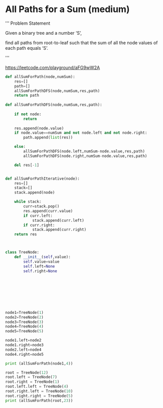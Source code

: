 # All Paths for a Sum (medium)

'''
Problem Statement 

Given a binary tree and a number ‘S’, 

find all paths from root-to-leaf such that the sum of all the node values of each path equals ‘S’.

'''


https://leetcode.com/playground/aFG9wW2A


```python 
def allSumForPath(node,numSum):
    res=[]
    path=[]
    allSumForPathDFS(node,numSum,res,path)
    return path 
    
def allSumForPathDFS(node,numSum,res,path):
   
    if not node:
        return 
  
    res.append(node.value)
    if node.value==numSum and not node.left and not node.right: 
        path.append(list(res))

    else:
        allSumForPathDFS(node.left,numSum-node.value,res,path)
        allSumForPathDFS(node.right,numSum-node.value,res,path)

    del res[-1]


def allSumForPathIterative(node):
    res=[]
    stack=[]
    stack.append(node)

    while stack:
        curr=stack.pop()
        res.append(curr.value)
        if curr.left:
            stack.append(curr.left)
        if curr.right:
            stack.append(curr.right)
    return res



class TreeNode:
    def __init__(self,value):
        self.value=value
        self.left=None
        self.right=None 
    

        
        
        
        
    

node1=TreeNode(1)
node2=TreeNode(2)
node3=TreeNode(3)
node4=TreeNode(4)
node5=TreeNode(5)

node1.left=node2
node1.right=node3
node2.left=node4
node4.right=node5 

print (allSumForPath(node1,4))

root = TreeNode(12)
root.left = TreeNode(7)
root.right = TreeNode(1)
root.left.left = TreeNode(4)
root.right.left = TreeNode(10)
root.right.right = TreeNode(5)
print (allSumForPath(root,23))

```


